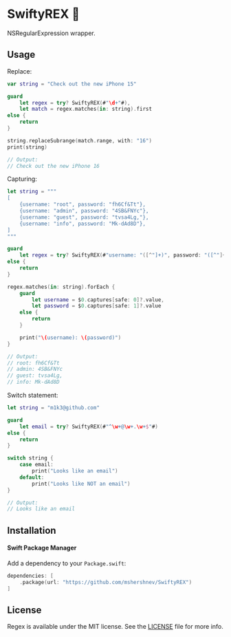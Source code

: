 # SwiftyREX 🦖

NSRegularExpression wrapper.

## Usage

Replace:

```swift
var string = "Check out the new iPhone 15"

guard
    let regex = try? SwiftyREX(#"\d+"#),
    let match = regex.matches(in: string).first
else {
    return
}

string.replaceSubrange(match.range, with: "16")
print(string)

// Output: 
// Check out the new iPhone 16
```

Capturing:

```swift
let string = """
[
    {username: "root", password: "fh6Cf&Tt"},
    {username: "admin", password: "4SB&FNYc"},
    {username: "guest", password: "tvsa4Lg,"},
    {username: "info", password: "Mk-dAd8D"},
]
"""

guard
    let regex = try? SwiftyREX(#"username: "([^"]+)", password: "([^"]+)""#)
else {
    return
}

regex.matches(in: string).forEach {
    guard
        let username = $0.captures[safe: 0]?.value,
        let password = $0.captures[safe: 1]?.value
    else { 
        return 
    }

    print("\(username): \(password)")
}

// Output: 
// root: fh6Cf&Tt
// admin: 4SB&FNYc
// guest: tvsa4Lg,
// info: Mk-dAd8D
```

Switch statement:

```swift
let string = "m1k3@github.com"

guard
    let email = try? SwiftyREX(#"^\w+@\w+.\w+$"#)
else {
    return
}

switch string {
    case email: 
        print("Looks like an email")
    default: 
        print("Looks like NOT an email")
}

// Output: 
// Looks like an email
```

## Installation

#### Swift Package Manager

Add a dependency to your `Package.swift`:

```swift
dependencies: [
    .package(url: "https://github.com/mshershnev/SwiftyREX")
]
```

## License

Regex is available under the MIT license. See the [LICENSE](LICENSE) file for more info.
